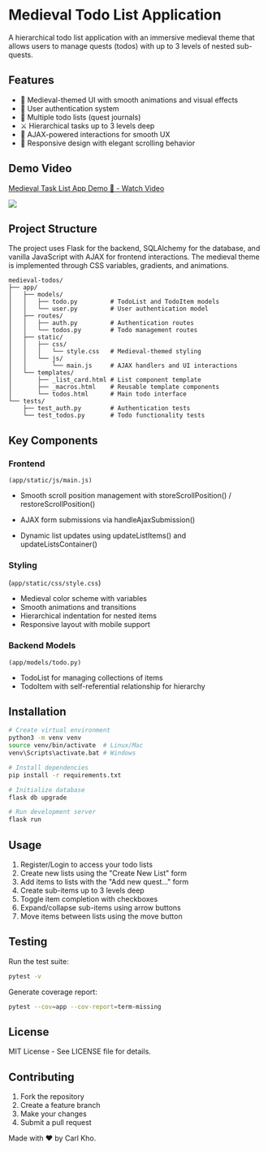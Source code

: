 # Medieval Todo List Application

A hierarchical todo list application with an immersive medieval theme that allows users to manage quests (todos) with up to 3 levels of nested sub-quests.

## Features

- 🏰 Medieval-themed UI with smooth animations and visual effects
- 👤 User authentication system
- 📜 Multiple todo lists (quest journals)
- ⚔️ Hierarchical tasks up to 3 levels deep
- 🔄 AJAX-powered interactions for smooth UX
- 📱 Responsive design with elegant scrolling behavior

## Demo Video
<div>
    <a href="https://www.loom.com/share/da2a485c02b14377ae5e01d53ba56695">
      <p>Medieval Task List App Demo 🏰 - Watch Video</p>
    </a>
    <a href="https://www.loom.com/share/da2a485c02b14377ae5e01d53ba56695">
      <img style="max-width:300px;" src="https://cdn.loom.com/sessions/thumbnails/da2a485c02b14377ae5e01d53ba56695-da8fa7d1abdd6bbb-full-play.gif">
    </a>
  </div>

## Project Structure
The project uses Flask for the backend, SQLAlchemy for the database, and vanilla JavaScript with AJAX for frontend interactions. The medieval theme is implemented through CSS variables, gradients, and animations.
```
medieval-todos/
├── app/
│   ├── models/
│   │   ├── todo.py         # TodoList and TodoItem models
│   │   └── user.py         # User authentication model
│   ├── routes/
│   │   ├── auth.py         # Authentication routes
│   │   └── todos.py        # Todo management routes
│   ├── static/
│   │   ├── css/
│   │   │   └── style.css   # Medieval-themed styling
│   │   └── js/
│   │       └── main.js     # AJAX handlers and UI interactions
│   └── templates/
│       ├── _list_card.html # List component template
│       ├── _macros.html    # Reusable template components
│       └── todos.html      # Main todo interface
└── tests/
    ├── test_auth.py        # Authentication tests
    └── test_todos.py       # Todo functionality tests
```

## Key Components

### Frontend

`(app/static/js/main.js)`

- Smooth scroll position management with
storeScrollPosition() / restoreScrollPosition()

- AJAX form submissions via handleAjaxSubmission()

- Dynamic list updates using updateListItems() and updateListsContainer()

### Styling

(`app/static/css/style.css`)

- Medieval color scheme with variables
- Smooth animations and transitions
- Hierarchical indentation for nested items
- Responsive layout with mobile support

### Backend Models

`(app/models/todo.py)`

- TodoList for managing collections of items
- TodoItem with self-referential relationship for hierarchy

## Installation

```bash
# Create virtual environment
python3 -m venv venv
source venv/bin/activate  # Linux/Mac
venv\Scripts\activate.bat # Windows

# Install dependencies
pip install -r requirements.txt

# Initialize database
flask db upgrade

# Run development server
flask run
```

## Usage

1. Register/Login to access your todo lists
2. Create new lists using the "Create New List" form
3. Add items to lists with the "Add new quest..." form
4. Create sub-items up to 3 levels deep
5. Toggle item completion with checkboxes
6. Expand/collapse sub-items using arrow buttons
7. Move items between lists using the move button

## Testing

Run the test suite:

```bash
pytest -v
```

Generate coverage report:

```bash
pytest --cov=app --cov-report=term-missing
```

## License

MIT License - See LICENSE file for details.

## Contributing

1. Fork the repository
2. Create a feature branch
3. Make your changes
4. Submit a pull request

Made with ❤️ by Carl Kho.

